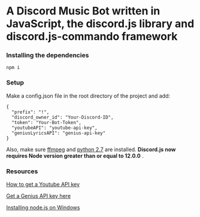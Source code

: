 # A Discord Music Bot written in JavaScript, the discord.js library and discord.js-commando framework

### Installing the dependencies

`npm i`

### Setup

Make a config.json file in the root directory of the project and add:

```
{
  "prefix": "!",
  "discord_owner_id": "Your-Discord-ID",
  "token": "Your-Bot-Token",
  "youtubeAPI": "youtube-api-key",
  "geniusLyricsAPI": "genius-api-key"
}
```

Also, make sure [ffmpeg](https://www.ffmpeg.org/download.html) and [python 2.7](https://www.python.org/downloads/) are installed.
 **Discord.js now requires Node version greater than or equal to 12.0.0** .


### Resources

[How to get a Youtube API key](https://developers.google.com/youtube/v3/getting-started)

[Get a Genius API key here](https://genius.com/api-clients/new)

[Installing node.js on Windows](https://treehouse.github.io/installation-guides/windows/node-windows.html)


